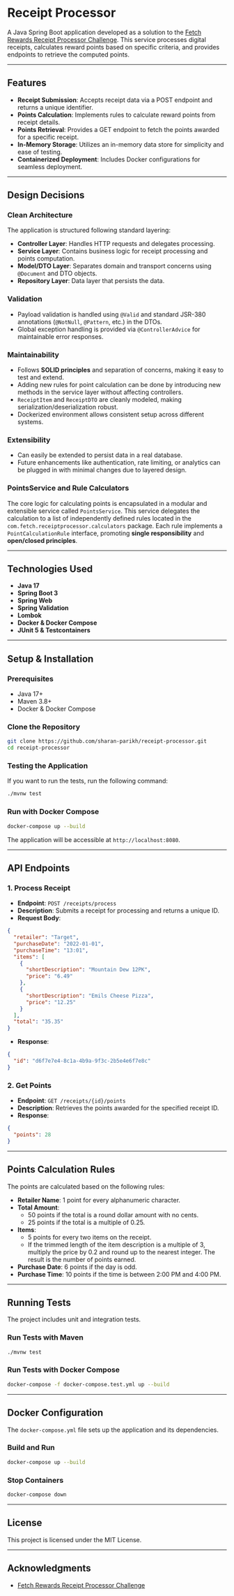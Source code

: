 # Receipt Processor

A Java Spring Boot application developed as a solution to the [Fetch Rewards Receipt Processor Challenge](https://github.com/fetch-rewards/receipt-processor-challenge). This service processes digital receipts, calculates reward points based on specific criteria, and provides endpoints to retrieve the computed points.

---

## Features

- **Receipt Submission**: Accepts receipt data via a POST endpoint and returns a unique identifier.
- **Points Calculation**: Implements rules to calculate reward points from receipt details.
- **Points Retrieval**: Provides a GET endpoint to fetch the points awarded for a specific receipt.
- **In-Memory Storage**: Utilizes an in-memory data store for simplicity and ease of testing.
- **Containerized Deployment**: Includes Docker configurations for seamless deployment.

---

## Design Decisions

### Clean Architecture
The application is structured following standard layering:
- **Controller Layer**: Handles HTTP requests and delegates processing.
- **Service Layer**: Contains business logic for receipt processing and points computation.
- **Model/DTO Layer**: Separates domain and transport concerns using `@Document` and DTO objects.
- **Repository Layer**: Data layer that persists the data.

### Validation
- Payload validation is handled using `@Valid` and standard JSR-380 annotations (`@NotNull`, `@Pattern`, etc.) in the DTOs.
- Global exception handling is provided via `@ControllerAdvice` for maintainable error responses.

### Maintainability
- Follows **SOLID principles** and separation of concerns, making it easy to test and extend.
- Adding new rules for point calculation can be done by introducing new methods in the service layer without affecting controllers.
- `ReceiptItem` and `ReceiptDTO` are cleanly modeled, making serialization/deserialization robust.
- Dockerized environment allows consistent setup across different systems.

### Extensibility
- Can easily be extended to persist data in a real database.
- Future enhancements like authentication, rate limiting, or analytics can be plugged in with minimal changes due to layered design.

### PointsService and Rule Calculators

The core logic for calculating points is encapsulated in a modular and extensible service called 
`PointsService`. This service delegates the calculation to a list of independently defined rules 
located in the `com.fetch.receiptprocessor.calculators` package. Each rule implements a `PointCalculationRule` interface, 
promoting **single responsibility** and **open/closed principles**.

---

## Technologies Used

- **Java 17**
- **Spring Boot 3**
- **Spring Web**
- **Spring Validation**
- **Lombok**
- **Docker & Docker Compose**
- **JUnit 5 & Testcontainers**

---

## Setup & Installation

### Prerequisites

- Java 17+
- Maven 3.8+
- Docker & Docker Compose

### Clone the Repository

```bash
git clone https://github.com/sharan-parikh/receipt-processor.git
cd receipt-processor
```

### Testing the Application

If you want to run the tests, run the following command:
```bash
./mvnw test
```

### Run with Docker Compose

```bash
docker-compose up --build
```

The application will be accessible at `http://localhost:8080`.

---

## API Endpoints

### 1. Process Receipt

- **Endpoint**: `POST /receipts/process`
- **Description**: Submits a receipt for processing and returns a unique ID.
- **Request Body**:

```json
{
  "retailer": "Target",
  "purchaseDate": "2022-01-01",
  "purchaseTime": "13:01",
  "items": [
    {
      "shortDescription": "Mountain Dew 12PK",
      "price": "6.49"
    },
    {
      "shortDescription": "Emils Cheese Pizza",
      "price": "12.25"
    }
  ],
  "total": "35.35"
}
```

- **Response**:

```json
{
  "id": "d6f7e7e4-8c1a-4b9a-9f3c-2b5e4e6f7e8c"
}
```

### 2. Get Points

- **Endpoint**: `GET /receipts/{id}/points`
- **Description**: Retrieves the points awarded for the specified receipt ID.
- **Response**:

```json
{
  "points": 28
}
```

---

## Points Calculation Rules

The points are calculated based on the following rules:

- **Retailer Name**: 1 point for every alphanumeric character.
- **Total Amount**:
    - 50 points if the total is a round dollar amount with no cents.
    - 25 points if the total is a multiple of 0.25.
- **Items**:
    - 5 points for every two items on the receipt.
    - If the trimmed length of the item description is a multiple of 3, multiply the price by 0.2 and round up to the nearest integer. The result is the number of points earned.
- **Purchase Date**: 6 points if the day is odd.
- **Purchase Time**: 10 points if the time is between 2:00 PM and 4:00 PM.

---

## Running Tests

The project includes unit and integration tests.

### Run Tests with Maven

```bash
./mvnw test
```

### Run Tests with Docker Compose

```bash
docker-compose -f docker-compose.test.yml up --build
```

---

##  Docker Configuration

The `docker-compose.yml` file sets up the application and its dependencies.

### Build and Run

```bash
docker-compose up --build
```

### Stop Containers

```bash
docker-compose down
```

---

## License

This project is licensed under the MIT License.

---

## Acknowledgments

- [Fetch Rewards Receipt Processor Challenge](https://github.com/fetch-rewards/receipt-processor-challenge)
